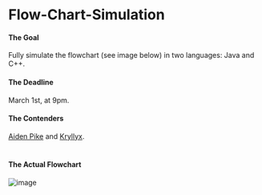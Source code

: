 # Flow-Chart-Simulation

#### The Goal
Fully simulate the flowchart (see image below) in two languages: Java and C++.

#### The Deadline
March 1st, at 9pm.

#### The Contenders
[Aiden Pike](https://github.com/aidenpike) and [Kryllyx](https://github.com/kryllyxofficial01).

#

#### The Actual Flowchart
![image](https://user-images.githubusercontent.com/97801783/151963974-dcbf6ed4-5575-466d-adb3-5c38b998c799.png)

